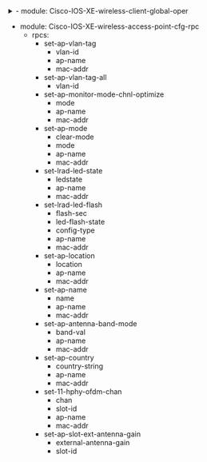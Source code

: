 <details>
<summary>- module: Cisco-IOS-XE-wireless-client-global-oper</summary>
  - client-global-oper-data
    - client-global-oper-data/client-live-stats
      - client-global-oper-data/client-live-stats/auth-state-clients
      - client-global-oper-data/client-live-stats/mobility-state-clients
      - client-global-oper-data/client-live-stats/iplearn-state-clients
      - client-global-oper-data/client-live-stats/webauth-state-clients
      - client-global-oper-data/client-live-stats/run-state-clients
      - client-global-oper-data/client-live-stats/delete-state-clients
      - client-global-oper-data/client-live-stats/random-mac-clients
    - client-global-oper-data/client-global-stats-data
      - client-global-oper-data/client-global-stats-data/session-stats
        - client-global-oper-data/client-global-stats-data/session-stats/most-ms-entries
        - client-global-oper-data/client-global-stats-data/session-stats/cur-ms-entries
        - client-global-oper-data/client-global-stats-data/session-stats/total-ms-entries
        - client-global-oper-data/client-global-stats-data/session-stats/total-ipv4-ms-entries
        - client-global-oper-data/client-global-stats-data/session-stats/cur-wgb-entries
        - client-global-oper-oper-data/client-global-stats-data/session-stats/cur-foreign-entries
        - client-global-oper-data/client-global-stats-data/session-stats/cur-anchor-entries
        - client-global-oper-data/client-global-stats-data/session-stats/cur-local-entries
        - client-global-oper-data/client-global-stats-data/session-stats/cur-idle-state-entries
    - client-global-oper-data/client-stats
      - client-global-oper-data/client-stats/co-client-del-reason
        - client-global-oper-data/client-stats/co-client-del-reason/invalid-operation
        - client-global-oper-data/client-stats/co-client-del-reason/internal-generic-err
        - client-global-oper-data/client-stats/co-client-del-reason/deauth-or-disassoc-req
        - client-global-oper-data/client-stats/co-client-del-reason/auth-fail
        - client-global-oper-data/client-stats/co-client-del-reason/webauth-fail
        - client-global-oper-data/client-stats/co-client-del-reason/ap-delete
        - client-global-oper-data/client-stats/co-client-del-reason/bssid-down
        - client-global-oper-data/client-stats/co-client-del-reason/capwap-down
        - client-global-oper-data/client-stats/co-client-del-reason/connect-timeout
        - client-global-oper-data/client-stats/co-client-del-reason/mab-fail
        - client-global-oper-data/client-stats/co-client-del-reason/datapath-fail
        - client-global-oper-data/client-stats/co-client-del-reason/wlan-change
        - client-global-oper-data/client-stats/co-client-del-reason/vlan-change
        - client-global-oper-data/client-stats/co-client-del-reason/admin-reset
        - client-global-oper-data/client-stats/co-client-del-reason/qos-fail
</details>

- module: Cisco-IOS-XE-wireless-access-point-cfg-rpc
  - rpcs:
    - set-ap-vlan-tag
      - vlan-id
      - ap-name
      - mac-addr
    - set-ap-vlan-tag-all
      - vlan-id
    - set-ap-monitor-mode-chnl-optimize
      - mode
      - ap-name
      - mac-addr
    - set-ap-mode
      - clear-mode
      - mode
      - ap-name
      - mac-addr
    - set-lrad-led-state
      - ledstate
      - ap-name
      - mac-addr
    - set-lrad-led-flash
      - flash-sec
      - led-flash-state
      - config-type
      - ap-name
      - mac-addr
    - set-ap-location
      - location
      - ap-name
      - mac-addr
    - set-ap-name
      - name
      - ap-name
      - mac-addr
    - set-ap-antenna-band-mode
      - band-val
      - ap-name
      - mac-addr
    - set-ap-country
      - country-string
      - ap-name
      - mac-addr
    - set-11-hphy-ofdm-chan
      - chan
      - slot-id
      - ap-name
      - mac-addr
    - set-ap-slot-ext-antenna-gain
      - external-antenna-gain
      - slot-id
